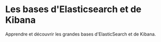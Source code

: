 # Les bases d'Elasticsearch et de Kibana

Apprendre et découvrir les grandes bases d'ElasticSearch et de Kibana.
